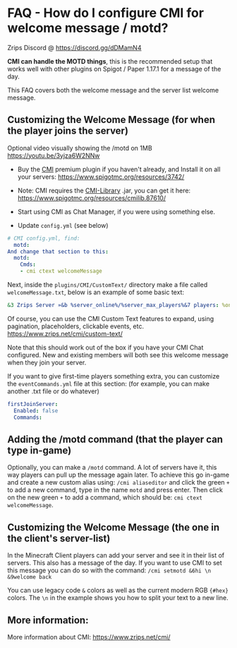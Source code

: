 # FAQ - How do I configure CMI for welcome message / motd?

Zrips Discord @ https://discord.gg/dDMamN4

**CMI can handle the MOTD things**, this is the recommended setup that works well with other plugins on Spigot / Paper 1.17.1 for a message of the day. 

This FAQ covers both the welcome message and the server list welcome message.

## Customizing the Welcome Message (for when the player joins the server)

Optional video visually showing the /motd on 1MB https://youtu.be/3yjza6W2NNw

- Buy the [CMI](https://www.zrips.net/cmi/) premium plugin if you haven't already, and Install it on all your servers: <https://www.spigotmc.org/resources/3742/>
- Note: CMI requires the [CMI-Library](https://github.com/mrfdev/CMI/edit/master/Resources/FAQ/cmi-library.md) .jar, you can get it here: <https://www.spigotmc.org/resources/cmilib.87610/>

- Start using CMI as Chat Manager, if you were using something else.
- Update `config.yml` (see below)
```yaml
# CMI config.yml, find:
  motd:
And change that section to this:
  motd:
    Cmds:
    - cmi ctext welcomeMessage
```
Next, inside the `plugins/CMI/CustomText/` directory make a file called `welcomeMessage.txt`, below is an example of some basic text:
```yaml
&3 Zrips Server »&b %server_online%/%server_max_players%&7 players: %onlineplayers_displaynames%
```
Of course, you can use the CMI Custom Text features to expand, using pagination, placeholders, clickable events, etc. 
<https://www.zrips.net/cmi/custom-text/>

Note that this should work out of the box if you have your CMI Chat configured. New and existing members will both see this welcome message when they join your server.

If you want to give first-time players something extra, you can customize the `eventCommands.yml` file at this section: (for example, you can make another .txt file or do whatever)
```yaml
firstJoinServer:
  Enabled: false
  Commands:
```

## Adding the /motd command (that the player can type in-game)

Optionally, you can make a `/motd` command. A lot of servers have it, this way players can pull up the message again later. To achieve this go in-game and create a new custom alias using: `/cmi aliaseditor` and click the green `+` to add a new command, type in the name `motd` and press enter. Then click on the new green `+` to add a command, which should be: `cmi ctext welcomeMessage`.

## Customizing the Welcome Message (the one in the client's server-list)

In the Minecraft Client players can add your server and see it in their list of servers. This also has a message of the day. If you want to use CMI to set this message you can do so with the command:
`/cmi setmotd &6hi \n &9welcome back`

You can use legacy code `&` colors as well as the current modern RGB `{#hex}` colors. The `\n` in the example shows you how to split your text to a new line.

## More information:

More information about CMI: https://www.zrips.net/cmi/
